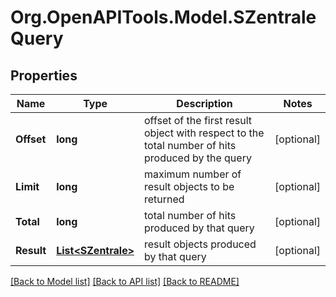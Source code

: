 # Org.OpenAPITools.Model.SZentraleQuery
## Properties

Name | Type | Description | Notes
------------ | ------------- | ------------- | -------------
**Offset** | **long** | offset of the first result object with respect to the total number of  hits produced by the query | [optional] 
**Limit** | **long** | maximum number of result objects to be returned | [optional] 
**Total** | **long** | total number of hits produced by that query | [optional] 
**Result** | [**List&lt;SZentrale&gt;**](SZentrale.md) | result objects produced by that query | [optional] 

[[Back to Model list]](../README.md#documentation-for-models) [[Back to API list]](../README.md#documentation-for-api-endpoints) [[Back to README]](../README.md)

